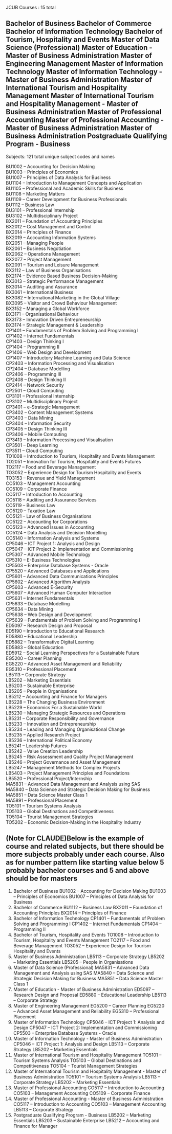 JCUB Courses : 15 total

Bachelor of Business
Bachelor of Commerce
Bachelor of Information Technology
Bachelor of Tourism, Hospitality and Events
Master of Data Science (Professional)
Master of Education - Master of Business Administration
Master of Engineering Management
Master of Information Technology
Master of Information Technology - Master of Business Administration
Master of International Tourism and Hospitality Management
Master of International Tourism and Hospitality Management - Master of Business Administration
Master of Professional Accounting
Master of Professional Accounting - Master of Business Administration
Master of Business Administration
Postgraduate Qualifying Program - Business
------------------------------------------------------------------------------------------------

Subjects: 121 total unique subject codes and names

BU1002 – Accounting for Decision Making  
BU1003 – Principles of Economics  
BU1007 – Principles of Data Analysis for Business  
BU1104 – Introduction to Management Concepts and Application  
BU1105 – Professional and Academic Skills for Business  
BU1108 – Marketing Matters  
BU1109 – Career Development for Business Professionals  
BU1112 – Business Law  
BU3101 – Professional Internship  
BU3102 – Multidisciplinary Project  
BX2011 – Foundation of Accounting Principles  
BX2012 – Cost Management and Control  
BX2014 – Principles of Finance  
BX2019 – Accounting Information Systems  
BX2051 – Managing People  
BX2061 – Business Negotiation  
BX2062 – Operations Management  
BX2077 – Project Management  
BX2091 – Tourism and Leisure Management  
BX2112 – Law of Business Organisations  
BX2174 – Evidence Based Business Decision-Making  
BX3013 – Strategic Performance Management  
BX3014 – Auditing and Assurance  
BX3061 – International Business  
BX3082 – International Marketing in the Global Village  
BX3095 – Visitor and Crowd Behaviour Management  
BX3152 – Managing a Global Workforce  
BX3171 – Organisational Behaviour  
BX3173 – Innovation Driven Entrepreneurship  
BX3174 – Strategic Management & Leadership  
CP1401 – Fundamentals of Problem Solving and Programming I  
CP1402 – Internet Fundamentals  
CP1403 – Design Thinking I  
CP1404 – Programming II  
CP1406 – Web Design and Development  
CP1407 – Introductory Machine Learning and Data Science  
CP2403 – Information Processing and Visualisation  
CP2404 – Database Modelling  
CP2406 – Programming III  
CP2408 – Design Thinking II  
CP2414 – Network Security  
CP2501 – Cloud Computing  
CP3101 – Professional Internship  
CP3102 – Multidisciplinary Project  
CP3401 – e-Strategic Management  
CP3402 – Content Management Systems  
CP3403 – Data Mining  
CP3404 – Information Security  
CP3405 – Design Thinking III  
CP3406 – Mobile Computing  
CP3413 – Information Processing and Visualisation  
CP3501 – Deep Learning  
CP3511 – Cloud Computing  
TO1008 – Introduction to Tourism, Hospitality and Events Management  
TO2051 – Innovation for Tourism, Hospitality and Events Futures  
TO2117 – Food and Beverage Management  
TO3052 – Experience Design for Tourism Hospitality and Events  
TO3153 – Revenue and Yield Management  
CO5103 – Management Accounting  
CO5109 – Corporate Finance  
CO5117 – Introduction to Accounting  
CO5118 – Auditing and Assurance Services  
CO5119 – Business Law  
CO5120 – Taxation Law  
CO5121 – Law of Business Organisations  
CO5122 – Accounting for Corporations  
CO5123 – Advanced Issues in Accounting  
CO5124 – Data Analysis and Decision Modelling  
CO5140 – Information Analysis and Systems  
CP5046 – ICT Project 1: Analysis and Design  
CP5047 – ICT Project 2: Implementation and Commissioning  
CP5307 – Advanced Mobile Technology  
CP5310 – E-Business Technologies  
CP5503 – Enterprise Database Systems - Oracle  
CP5520 – Advanced Databases and Applications  
CP5601 – Advanced Data Communications Principles  
CP5602 – Advanced Algorithm Analysis  
CP5603 – Advanced E-Security  
CP5607 – Advanced Human Computer Interaction  
CP5631 – Internet Fundamentals  
CP5633 – Database Modelling  
CP5634 – Data Mining  
CP5638 – Web Design and Development  
CP5639 – Fundamentals of Problem Solving and Programming I  
ED5097 – Research Design and Proposal  
ED5190 – Introduction to Educational Research  
ED5880 – Educational Leadership  
ED5882 – Transformative Digital Learning  
ED5883 – Global Education  
ED5912 – Social Learning Perspectives for a Sustainable Future  
EG5200 – Career Planning  
EG5220 – Advanced Asset Management and Reliability  
EG5310 – Professional Placement  
LB5113 – Corporate Strategy  
LB5202 – Marketing Essentials  
LB5203 – Sustainable Enterprise  
LB5205 – People in Organisations  
LB5212 – Accounting and Finance for Managers  
LB5228 – The Changing Business Environment  
LB5229 – Economics For a Sustainable World  
LB5230 – Managing Strategic Resources and Operations  
LB5231 – Corporate Responsibility and Governance  
LB5233 – Innovation and Entrepreneurship  
LB5234 – Leading and Managing Organisational Change  
LB5235 – Applied Research Project  
LB5236 – International Political Economy  
LB5241 – Leadership Futures  
LB5242 – Value Creation Leadership  
LB5245 – Risk Assessment and Quality Project Management  
LB5246 – Project Governance and Asset Management  
LB5247 – Management Methods for Complex Projects  
LB5403 – Project Management Principles and Foundations  
LB5520 – Professional Project/Internship  
MA5831 – Advanced Data Management and Analysis using SAS  
MA5840 – Data Science and Strategic Decision Making for Business  
MA5851 – Data Science Master Class 1  
MA5891 – Professional Placement  
TO5101 – Tourism Systems Analysis  
TO5103 – Global Destinations and Competitiveness  
TO5104 – Tourist Management Strategies  
TO5202 – Economic Decision-Making in the Hospitality Industry

## (Note for CLAUDE)Below is the example of course and related subjects, but there should be more subjects probably under each course. Also as for number pattern like starting value below 5 probably bachelor courses and 5 and above should be for masters

1. Bachelor of Business
BU1002 – Accounting for Decision Making
BU1003 – Principles of Economics
BU1007 – Principles of Data Analysis for Business
2. Bachelor of Commerce
BU1112 – Business Law
BX2011 – Foundation of Accounting Principles
BX2014 – Principles of Finance
3. Bachelor of Information Technology
CP1401 – Fundamentals of Problem Solving and Programming I
CP1402 – Internet Fundamentals
CP1404 – Programming II
4. Bachelor of Tourism, Hospitality and Events
TO1008 – Introduction to Tourism, Hospitality and Events Management
TO2117 – Food and Beverage Management
TO3052 – Experience Design for Tourism Hospitality and Events
5. Master of Business Administration
LB5113 – Corporate Strategy
LB5202 – Marketing Essentials
LB5205 – People in Organisations
6. Master of Data Science (Professional)
MA5831 – Advanced Data Management and Analysis using SAS
MA5840 – Data Science and Strategic Decision Making for Business
MA5851 – Data Science Master Class 1
7. Master of Education - Master of Business Administration
ED5097 – Research Design and Proposal
ED5880 – Educational Leadership
LB5113 – Corporate Strategy 
8. Master of Engineering Management
EG5200 – Career Planning
EG5220 – Advanced Asset Management and Reliability
EG5310 – Professional Placement
9. Master of Information Technology
CP5046 – ICT Project 1: Analysis and Design
CP5047 – ICT Project 2: Implementation and Commissioning
CP5503 – Enterprise Database Systems - Oracle
10. Master of Information Technology - Master of Business Administration
CP5046 – ICT Project 1: Analysis and Design
LB5113 – Corporate Strategy
LB5202 – Marketing Essentials
11. Master of International Tourism and Hospitality Management
TO5101 – Tourism Systems Analysis
TO5103 – Global Destinations and Competitiveness
TO5104 – Tourist Management Strategies
12. Master of International Tourism and Hospitality Management - Master of Business Administration
TO5101 – Tourism Systems Analysis
LB5113 – Corporate Strategy
LB5202 – Marketing Essentials
13. Master of Professional Accounting
CO5117 – Introduction to Accounting
CO5103 – Management Accounting
CO5109 – Corporate Finance
14. Master of Professional Accounting - Master of Business Administration
CO5117 – Introduction to Accounting
CO5103 – Management Accounting
LB5113 – Corporate Strategy
15. Postgraduate Qualifying Program - Business
LB5202 – Marketing Essentials
LB5203 – Sustainable Enterprise
LB5212 – Accounting and Finance for Manager
